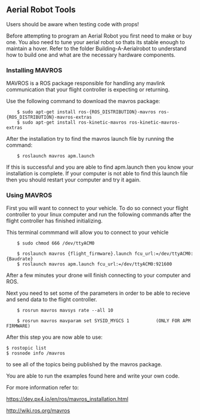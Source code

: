## Aerial Robot Tools

Users should be aware when testing code with props!

Before attempting to program an Aerial Robot you first need to make or buy one. You also need to tune your aerial robot so thats its stable enough to maintain a hover. Refer to the folder Building-A-Aerialrobot to understand how to build one and what are the necessary hardware components.

### Installing MAVROS

MAVROS is a ROS package responsible for handling any mavlink communication that your flight controller is expecting or returning.

Use the following command to download the mavros package:
		
		$ sudo apt-get install ros-{ROS_DISTRIBUTION}-mavros ros-{ROS_DISTRIBUTION}-mavros-extras
		$ sudo apt-get install ros-kinetic-mavros ros-kinetic-mavros-extras

After the installation try to find the mavros launch file by running the command:

		$ roslaunch mavros apm.launch

If this is successful and you are able to find apm.launch then you know your installation is complete. If your computer is not able to find this launch file then you should restart your computer and try it again.

### Using MAVROS

First you will want to connect to your vehicle. To do so connect your flight controller to your linux computer and run the following commands after the flight controller has finished initializing.

This terminal commmand will allow you to connect to your vehicle

		$ sudo chmod 666 /dev/ttyACM0

		$ roslaunch mavros {flight_firmware}.launch fcu_url:=/dev/ttyACM0:{Baudrate}
		$ roslaunch mavros apm.launch fcu_url:=/dev/ttyACM0:921600

After a few minutes your drone will finish connecting to your computer and ROS.

Next you need to set some of the parameters in order to be able to recieve and send data to the flight controller.

		$ rosrun mavros mavsys rate --all 10

		$ rosrun mavros mavparam set SYSID_MYGCS 1 			(ONLY FOR APM FIRMWARE)

After this step you are now able to use:
	
	$ rostopic list
	$ rosnode info /mavros

to see all of the topics being published by the mavros package.

You are able to run the examples found here and write your own code.


For more information refer to:

https://dev.px4.io/en/ros/mavros_installation.html

http://wiki.ros.org/mavros


